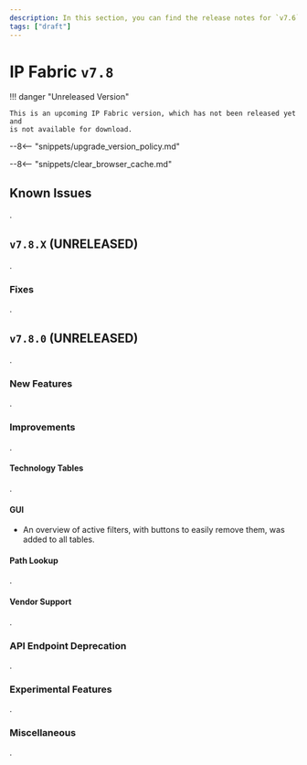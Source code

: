 ```yaml
---
description: In this section, you can find the release notes for `v7.6` releases.
tags: ["draft"]
---
```


# IP Fabric `v7.8`

!!! danger "Unreleased Version"

    This is an upcoming IP Fabric version, which has not been released yet and
    is not available for download.

--8<-- "snippets/upgrade_version_policy.md"

--8<-- "snippets/clear_browser_cache.md"

## Known Issues

.

## `v7.8.X` (UNRELEASED)

.

### Fixes

.

## `v7.8.0` (UNRELEASED)

.

### New Features

.

### Improvements

.

#### Technology Tables

.

#### GUI

- An overview of active filters, with buttons to easily remove them, was added to all tables.
 
#### Path Lookup

.

#### Vendor Support

.

### API Endpoint Deprecation

.

### Experimental Features

.

### Miscellaneous

.
